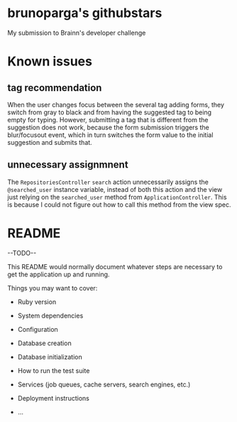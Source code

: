 # brunoparga's githubstars

My submission to Brainn's developer challenge

# Known issues

## tag recommendation

When the user changes focus between the several tag adding forms, they switch
from gray to black and from having the suggested tag to being empty for typing.
However, submitting a tag that is different from the suggestion does not work,
because the form submission triggers the blur/focusout event, which in turn
switches the form value to the initial suggestion and submits that.

## unnecessary assignmnent

The `RepositoriesController` `search` action unnecessarily assigns the
`@searched_user` instance variable, instead of both this action and the view
just relying on the `searched_user` method from `ApplicationController`. This is
because I could not figure out how to call this method from the view spec.

# README

--TODO--

This README would normally document whatever steps are necessary to get the
application up and running.

Things you may want to cover:

* Ruby version

* System dependencies

* Configuration

* Database creation

* Database initialization

* How to run the test suite

* Services (job queues, cache servers, search engines, etc.)

* Deployment instructions

* ...
